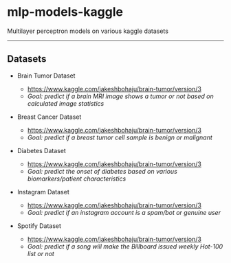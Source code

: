 # mlp-models-kaggle
Multilayer perceptron models on various kaggle datasets

---


## Datasets

- Brain Tumor Dataset
    - https://www.kaggle.com/jakeshbohaju/brain-tumor/version/3
    - *Goal: predict if a brain MRI image shows a tumor or not based on calculated image statistics*

- Breast Cancer Dataset
    - https://www.kaggle.com/jakeshbohaju/brain-tumor/version/3
    - *Goal: predict if a breast tumor cell sample is benign or malignant*

- Diabetes Dataset
    - https://www.kaggle.com/jakeshbohaju/brain-tumor/version/3
    - *Goal: predict the onset of diabetes based on various biomarkers/patient characteristics*

- Instagram Dataset
    - https://www.kaggle.com/jakeshbohaju/brain-tumor/version/3
    - *Goal: predict if an instagram account is a spam/bot or genuine user*

- Spotify Dataset
    - https://www.kaggle.com/jakeshbohaju/brain-tumor/version/3
    - *Goal: predict if a song will make the Billboard issued weekly Hot-100 list or not*